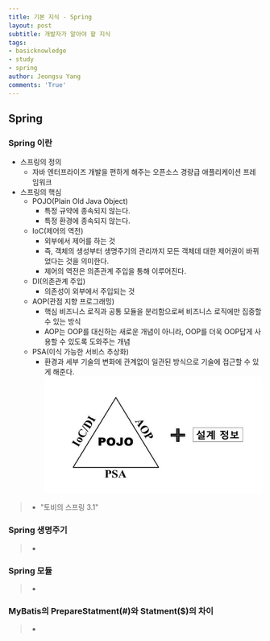 ```yaml
---
title: 기본 지식 - Spring
layout: post
subtitle: 개발자가 알아야 할 지식
tags:
- basicknowledge
- study
- spring
author: Jeongsu Yang
comments: 'True'
---
```


## Spring

### Spring 이란

- 스프링의 정의
  - 자바 엔터프라이즈 개발을 편하게 해주는 오픈소스 경량급 애플리케이션 프레임워크
- 스프링의 핵심
  - POJO(Plain Old Java Object)
    - 특정 규약에 종속되지 않는다.
    - 특정 환경에 종속되지 않는다.
  - IoC(제어의 역전)
    - 외부에서 제어를 하는 것
    - 즉, 객체의 생성부터 생명주기의 관리까지 모든 객체데 대한 제어권이 바뀌었다는 것을 의미한다.
    - 제어의 역전은 의존관계 주입을 통해 이루어진다.
  - DI(의존관계 주입)
    - 의존성이 외부에서 주입되는 것
  - AOP(관점 지향 프로그래밍)
    - 핵심 비즈니스 로직과 공통 모듈을 분리함으로써 비즈니스 로직에만 집중할 수 있는 방식
    - AOP는 OOP를 대신하는 새로운 개념이 아니라, OOP를 더욱 OOP답게 사용할 수 있도록 도와주는 개념
  - PSA(이식 가능한 서비스 추상화)
    - 환경과 세부 기술의 변화에 관계없이 일관된 방식으로 기술에 접근할 수 있게 해준다.
![spring-triangle](/assets/post/basicknowledge/spring-triangle.png)

> - "토비의 스프링 3.1"

### Spring 생명주기

> - 

### Spring 모듈

> - 

### MyBatis의 PrepareStatment(#)와 Statment($)의 차이

> - 
